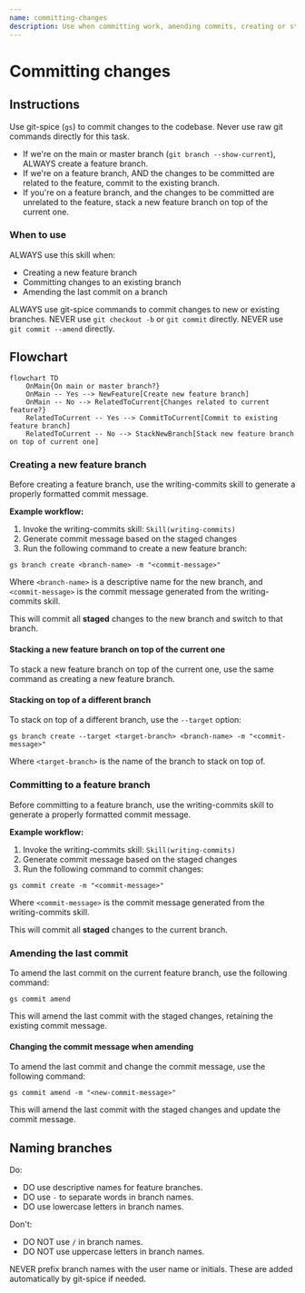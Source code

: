 ```yaml
---
name: committing-changes
description: Use when committing work, amending commits, creating or stacking branches. ALWAYS use this instead of raw git commands when asked to commit changes, create a feature branch, or amend a commit.
---
```


# Committing changes

## Instructions

Use git-spice (`gs`) to commit changes to the codebase.
Never use raw git commands directly for this task.

- If we're on the main or master branch (`git branch --show-current`),
  ALWAYS create a feature branch.
- If we're on a feature branch,
  AND the changes to be committed are related to the feature,
  commit to the existing branch.
- If you're on a feature branch,
  and the changes to be committed are unrelated to the feature,
  stack a new feature branch on top of the current one.

### When to use

ALWAYS use this skill when:

- Creating a new feature branch
- Committing changes to an existing branch
- Amending the last commit on a branch

ALWAYS use git-spice commands to commit changes to new or existing branches.
NEVER use `git checkout -b` or `git commit` directly.
NEVER use `git commit --amend` directly.

## Flowchart

```mermaid
flowchart TD
    OnMain{On main or master branch?}
    OnMain -- Yes --> NewFeature[Create new feature branch]
    OnMain -- No --> RelatedToCurrent{Changes related to current feature?}
    RelatedToCurrent -- Yes --> CommitToCurrent[Commit to existing feature branch]
    RelatedToCurrent -- No --> StackNewBranch[Stack new feature branch on top of current one]
```

### Creating a new feature branch

Before creating a feature branch,
use the writing-commits skill to generate a properly formatted commit message.

**Example workflow:**

1. Invoke the writing-commits skill: `Skill(writing-commits)`
2. Generate commit message based on the staged changes
3. Run the following command to create a new feature branch:

```
gs branch create <branch-name> -m "<commit-message>"
```

Where `<branch-name>` is a descriptive name for the new branch,
and `<commit-message>` is the commit message generated from the writing-commits skill.

This will commit all **staged** changes to the new branch
and switch to that branch.

#### Stacking a new feature branch on top of the current one

To stack a new feature branch on top of the current one,
use the same command as creating a new feature branch.

#### Stacking on top of a different branch

To stack on top of a different branch, use the `--target` option:

```
gs branch create --target <target-branch> <branch-name> -m "<commit-message>"
```

Where `<target-branch>` is the name of the branch to stack on top of.

### Committing to a feature branch

Before committing to a feature branch,
use the writing-commits skill to generate a properly formatted commit message.

**Example workflow:**

1. Invoke the writing-commits skill: `Skill(writing-commits)`
2. Generate commit message based on the staged changes
3. Run the following command to commit changes:

```
gs commit create -m "<commit-message>"
```

Where `<commit-message>` is the commit message generated from the writing-commits skill.

This will commit all **staged** changes to the current branch.

### Amending the last commit

To amend the last commit on the current feature branch,
use the following command:

```
gs commit amend
```

This will amend the last commit with the staged changes,
retaining the existing commit message.

#### Changing the commit message when amending

To amend the last commit and change the commit message,
use the following command:

```
gs commit amend -m "<new-commit-message>"
```

This will amend the last commit with the staged changes
and update the commit message.

## Naming branches

Do:

- DO use descriptive names for feature branches.
- DO use `-` to separate words in branch names.
- DO use lowercase letters in branch names.

Don't:

- DO NOT use `/` in branch names.
- DO NOT use uppercase letters in branch names.

NEVER prefix branch names with the user name or initials.
These are added automatically by git-spice if needed.
